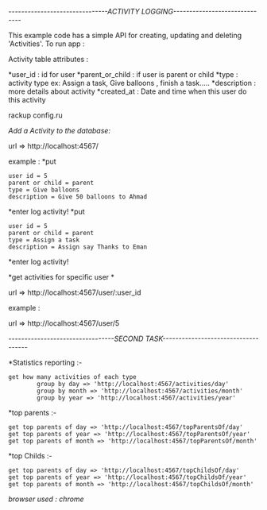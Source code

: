 
*-------------------------------ACTIVITY LOGGING------------------------------*


This example code has a simple API for creating, updating and deleting 'Activities'.
To run app : 

Activity table attributes :

*user_id : id for user
*parent_or_child : if user is parent or child
*type : activity type ex: Assign a task, Give balloons , finish a task.....
*description : more details about activity
*created_at : Date and time when this user do this activity


rackup config.ru


*Add a Activity to the database:*

url => http://localhost:4567/

example : 
*put 

	user id = 5
	parent or child = parent
	type = Give balloons 
	description = Give 50 balloons to Ahmad

*enter log activity!
*put 

	user id = 5
	parent or child = parent
	type = Assign a task 
	description = Assign say Thanks to Eman

*enter log activity!

*get activities for specific user *

url => http://localhost:4567/user/:user_id

example :

url => http://localhost:4567/user/5


*---------------------------------SECOND TASK------------------------------------*

*Statistics reporting :-

	get how many activities of each type 
			group by day => 'http://localhost:4567/activities/day'
			group by month => 'http://localhost:4567/activities/month'
			group by year => 'http://localhost:4567/activities/year'


*top parents :-

	get top parents of day => 'http://localhost:4567/topParentsOf/day'
	get top parents of year => 'http://localhost:4567/topParentsOf/year'
	get top parents of month => 'http://localhost:4567/topParentsOf/month'


*top Childs :-

	get top parents of day => 'http://localhost:4567/topChildsOf/day'
	get top parents of year => 'http://localhost:4567/topChildsOf/year'
	get top parents of month => 'http://localhost:4567/topChildsOf/month'


*browser used : chrome*